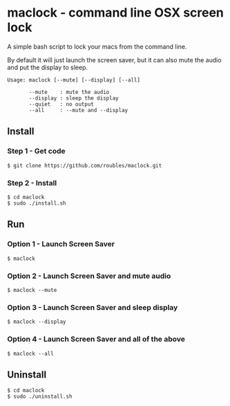 # maclock - command line OSX screen lock

A simple bash script to lock your macs from the command line. 

By default it will just launch the screen saver, but it can also mute the audio and put the display to sleep.

```
Usage: maclock [--mute] [--display] [--all]

       --mute    : mute the audio
       --display : sleep the display
       --quiet   : no output
       --all     : --mute and --display
```

## Install

### Step 1 - Get code
```
$ git clone https://github.com/roubles/maclock.git
```

### Step 2 - Install
```
$ cd maclock
$ sudo ./install.sh
```

## Run

### Option 1 - Launch Screen Saver
```
$ maclock
```

### Option 2 - Launch Screen Saver and mute audio
```
$ maclock --mute
```

### Option 3 - Launch Screen Saver and sleep display
```
$ maclock --display
```

### Option 4 - Launch Screen Saver and all of the above
```
$ maclock --all
```

## Uninstall
```
$ cd maclock
$ sudo ./uninstall.sh
```
